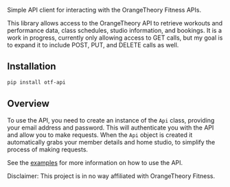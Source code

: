 Simple API client for interacting with the OrangeTheory Fitness APIs.


This library allows access to the OrangeTheory API to retrieve workouts and performance data, class schedules, studio information, and bookings. It is a work in progress, currently only allowing access to GET calls, but my goal is to expand it to include POST, PUT, and DELETE calls as well.

## Installation
```bash
pip install otf-api
```

## Overview

To use the API, you need to create an instance of the `Api` class, providing your email address and password. This will authenticate you with the API and allow you to make requests. When the `Api` object is created it automatically grabs your member details and home studio, to simplify the process of making requests.


See the [examples](./examples) for more information on how to use the API.

Disclaimer:
This project is in no way affiliated with OrangeTheory Fitness.
